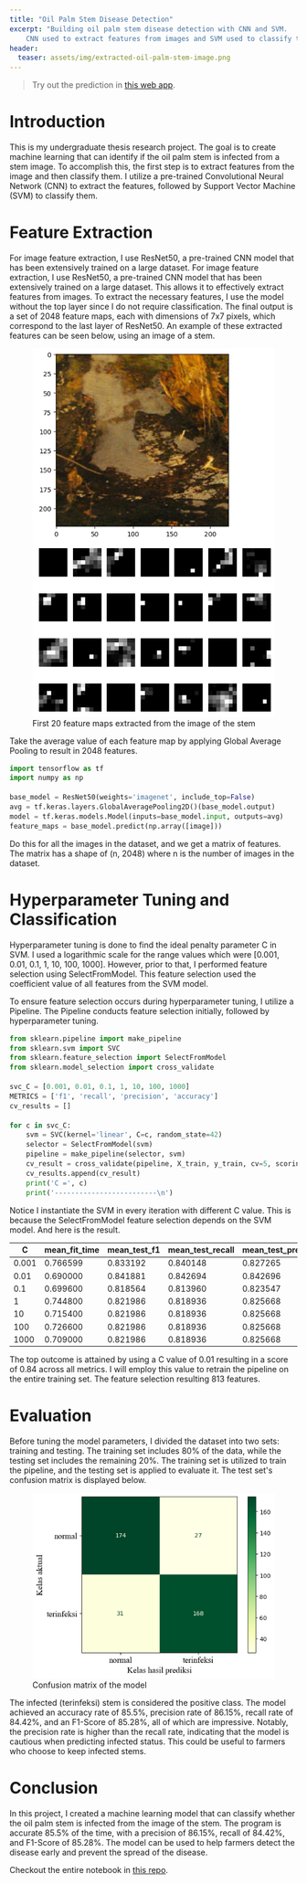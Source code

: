```yaml
---
title: "Oil Palm Stem Disease Detection"
excerpt: "Building oil palm stem disease detection with CNN and SVM.
    CNN used to extract features from images and SVM used to classify the features."
header:
  teaser: assets/img/extracted-oil-palm-stem-image.png
---
```


> Try out the prediction in [this web app](https://oil-palm-stem-prediction.fly.dev/).

# Introduction

This is my undergraduate thesis research project. The goal is to create machine learning that can identify if the oil
palm stem is infected from a stem image. To accomplish this, the first step is to extract features from the image and
then classify them. I utilize a pre-trained Convolutional Neural Network (CNN) to extract the features, followed by
Support Vector Machine (SVM) to classify them.

# Feature Extraction

For image feature extraction, I use ResNet50, a pre-trained CNN model that has been extensively trained on a large
dataset. For image feature extraction, I use ResNet50, a pre-trained CNN model that has been extensively trained on a
large dataset. This allows it to effectively extract features from images. To extract the necessary features, I use the
model without the top layer since I do not require classification. The final output is a set of 2048 feature maps, each
with dimensions of 7x7 pixels, which correspond to the last layer of ResNet50. An example of these extracted features
can be seen below, using an image of a stem.

<figure>
    <a href="/assets/img/extracted-oil-palm-stem-image.png"><img src="/assets/img/extracted-oil-palm-stem-image.png" alt="Image of oil palm stem with its first 28 extracted feature maps"></a>
    <figcaption>First 20 feature maps extracted from the image of the stem</figcaption>
</figure>

Take the average value of each feature map by applying Global Average Pooling to result in 2048 features.

```python
import tensorflow as tf
import numpy as np

base_model = ResNet50(weights='imagenet', include_top=False)
avg = tf.keras.layers.GlobalAveragePooling2D()(base_model.output)
model = tf.keras.models.Model(inputs=base_model.input, outputs=avg)
feature_maps = base_model.predict(np.array([image]))
```

Do this for all the images in the dataset, and we get a matrix of features. The matrix has a shape of (n, 2048) where n
is the number of images in the dataset.

# Hyperparameter Tuning and Classification

Hyperparameter tuning is done to find the ideal penalty parameter C in SVM. I used a logarithmic scale for the range
values which were [0.001, 0.01, 0.1, 1, 10, 100, 1000]. However, prior to that, I performed feature selection using
SelectFromModel. This feature selection used the coefficient value of all features from the SVM model.

To ensure feature selection occurs during hyperparameter tuning, I utilize a Pipeline. The Pipeline conducts feature
selection initially, followed by hyperparameter tuning.

```python
from sklearn.pipeline import make_pipeline
from sklearn.svm import SVC
from sklearn.feature_selection import SelectFromModel
from sklearn.model_selection import cross_validate

svc_C = [0.001, 0.01, 0.1, 1, 10, 100, 1000]
METRICS = ['f1', 'recall', 'precision', 'accuracy']
cv_results = []

for c in svc_C:
    svm = SVC(kernel='linear', C=c, random_state=42)
    selector = SelectFromModel(svm)
    pipeline = make_pipeline(selector, svm)
    cv_result = cross_validate(pipeline, X_train, y_train, cv=5, scoring=METRICS)
    cv_results.append(cv_result)
    print('C =', c)
    print('-------------------------\n')
```

Notice I instantiate the SVM in every iteration with different C value. This is because the SelectFromModel feature
selection depends on the SVM model. And here is the result.

| C     | mean_fit_time | mean_test_f1 | mean_test_recall | mean_test_precision | mean_test_accuracy |
|-------|---------------|--------------|------------------|---------------------|--------------------|
| 0.001 | 0.766599      | 0.833192     | 0.840148         | 0.827265            | 0.831875           |
| 0.01  | 0.690000      | 0.841881     | 0.842694         | 0.842696            | 0.841875           |
| 0.1   | 0.699600      | 0.818564     | 0.813960         | 0.823547            | 0.819375           |
| 1     | 0.744800      | 0.821986     | 0.818936         | 0.825668            | 0.822500           |
| 10    | 0.715400      | 0.821986     | 0.818936         | 0.825668            | 0.822500           |
| 100   | 0.726600      | 0.821986     | 0.818936         | 0.825668            | 0.822500           |
| 1000  | 0.709000      | 0.821986     | 0.818936         | 0.825668            | 0.822500           |

The top outcome is attained by using a C value of 0.01 resulting in a score of 0.84 across all metrics. I will employ
this value to retrain the pipeline on the entire training set. The feature selection resulting 813 features.

# Evaluation

Before tuning the model parameters, I divided the dataset into two sets: training and testing. The training set includes
80% of the data, while the testing set includes the remaining 20%. The training set is utilized to train the pipeline,
and the testing set is applied to evaluate it. The test set's confusion matrix is displayed below.

<figure>
<a href="/assets/img/confusion-matrix-oil-palm-stem.png"><img src="/assets/img/confusion-matrix-oil-palm-stem.png" alt="Image of confusion matrix of the evaluation on the test set"></a>
<figcaption>Confusion matrix of the model</figcaption>
</figure>

The infected (terinfeksi) stem is considered the positive class. The model achieved an accuracy rate of 85.5%, precision
rate of 86.15%, recall rate of 84.42%, and an F1-Score of 85.28%, all of which are impressive. Notably, the precision
rate is higher than the recall rate, indicating that the model is cautious when predicting infected status. This could
be useful to farmers who choose to keep infected stems.

# Conclusion

In this project, I created a machine learning model that can classify whether the oil palm stem is infected from the
image of the stem. The program is accurate 85.5% of the time, with a precision of 86.15%, recall of 84.42%, and F1-Score
of 85.28%. The model can be used to help farmers detect the disease early and prevent the spread of the disease.

Checkout the entire notebook in [this repo](https://github.com/zeerafle/oil-palm-stem).